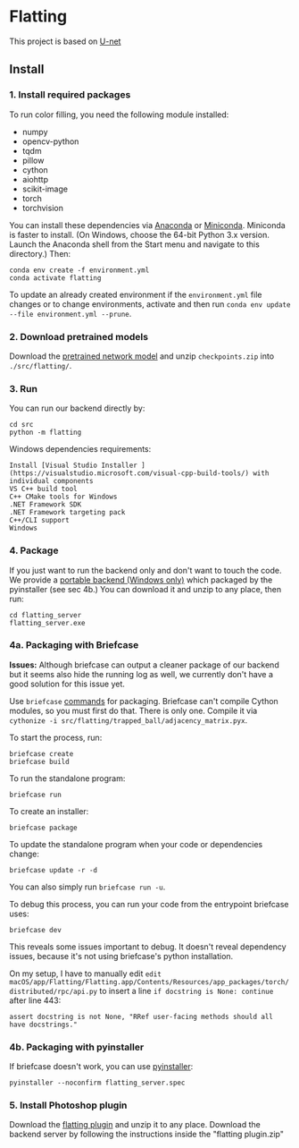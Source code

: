 # Flatting
This project is based on [U-net](https://github.com/milesial/Pytorch-UNet)

## Install
### 1. Install required packages
To run color filling, you need the following module installed:

- numpy
- opencv-python
- tqdm
- pillow
- cython
- aiohttp
- scikit-image
- torch
- torchvision

You can install these dependencies via [Anaconda](https://www.anaconda.com/products/individual) or [Miniconda](https://docs.conda.io/en/latest/miniconda.html).
Miniconda is faster to install. (On Windows, choose the 64-bit Python 3.x version. Launch the Anaconda shell from the Start menu and navigate to this directory.)
Then:

    conda env create -f environment.yml
    conda activate flatting

To update an already created environment if the `environment.yml` file changes or to change environments, activate and then run `conda env update --file environment.yml --prune`.

### 2. Download pretrained models
Download the [pretrained network model](https://drive.google.com/file/d/1NLooRQ8uZ3ZwQnAYjQAiGhOJqit5Q2_J/view?usp=sharing) and unzip `checkpoints.zip` into `./src/flatting/`.

### 3. Run
You can run our backend directly by:

    cd src
    python -m flatting

Windows dependencies requirements:

    Install [Visual Studio Installer ](https://visualstudio.microsoft.com/visual-cpp-build-tools/) with individual components
    VS C++ build tool
    C++ CMake tools for Windows
    .NET Framework SDK
    .NET Framework targeting pack
    C++/CLI support
    Windows


### 4. Package
If you just want to run the backend only and don't want to touch the code. We provide a [portable backend (Windows only)](https://drive.google.com/file/d/1s9Z5Qgc9siWMu45iOetEUhuzNfJbjbGw/view?usp=sharing) which packaged by the pyinstaller (see sec 4b.) You can download it and unzip to any place, then run:

    cd flatting_server
    flatting_server.exe

### 4a. Packaging with Briefcase
**Issues:** Although briefcase can output a cleaner package of our backend but it seems also hide the running log as well, we currently don't have a good solution for this issue yet.

Use `briefcase` [commands](https://docs.beeware.org/en/latest/tutorial/tutorial-1.html) for packaging. Briefcase can't compile Cython modules, so you must first do that. There is only one. Compile it via `cythonize -i src/flatting/trapped_ball/adjacency_matrix.pyx`.

To start the process, run:

    briefcase create
    briefcase build

To run the standalone program:

    briefcase run

To create an installer:

    briefcase package

To update the standalone program when your code or dependencies change:

    briefcase update -r -d

You can also simply run `briefcase run -u`.

To debug this process, you can run your code from the entrypoint briefcase uses:

    briefcase dev

This reveals some issues important to debug. It doesn't reveal dependency issues, because it's not using briefcase's python installation.

On my setup, I have to manually edit `edit macOS/app/Flatting/Flatting.app/Contents/Resources/app_packages/torch/distributed/rpc/api.py` to insert a line `if docstring is None: continue` after line 443:

    assert docstring is not None, "RRef user-facing methods should all have docstrings."

### 4b. Packaging with pyinstaller

If briefcase doesn't work, you can use [pyinstaller](https://www.pyinstaller.org/):

    pyinstaller --noconfirm flatting_server.spec

### 5. Install Photoshop plugin
Download the [flatting plugin](https://drive.google.com/file/d/1HivdqU2Z2dIL2MvqzEYmCLO2_nDL2Cnk/view?usp=sharing) and unzip it to any place. 
Download the backend server by following the instructions inside the "flatting plugin.zip"

